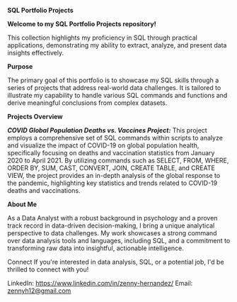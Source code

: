 **SQL Portfolio Projects**

**Welcome to my SQL Portfolio Projects repository!**

This collection highlights my proficiency in SQL through practical applications, demonstrating my ability to extract, analyze, and present data insights effectively.

**Purpose**

The primary goal of this portfolio is to showcase my SQL skills through a series of projects that address real-world data challenges. It is tailored to illustrate my capability to handle various SQL commands and functions and derive meaningful conclusions from complex datasets.

**Projects Overview**


_**COVID Global Population Deaths vs. Vaccines Project:**_ This project employs a comprehensive set of SQL commands within scripts to analyze and visualize the impact of COVID-19 on global population health, specifically focusing on deaths and vaccination statistics from January 2020 to April 2021. By utilizing commands such as SELECT, FROM, WHERE, ORDER BY, SUM, CAST, CONVERT, JOIN, CREATE TABLE, and CREATE VIEW, the project provides an in-depth analysis of the global response to the pandemic, highlighting key statistics and trends related to COVID-19 deaths and vaccinations.


**About Me**

As a Data Analyst with a robust background in psychology and a proven track record in data-driven decision-making, I bring a unique analytical perspective to data challenges. My work showcases a strong command over data analysis tools and languages, including SQL, and a commitment to transforming raw data into insightful, actionable intelligence.

Connect
If you're interested in data analysis, SQL, or a potential job, I'd be thrilled to connect with you!

LinkedIn: https://www.linkedin.com/in/zenny-hernandez/
Email: zennyh12@gmail.com
